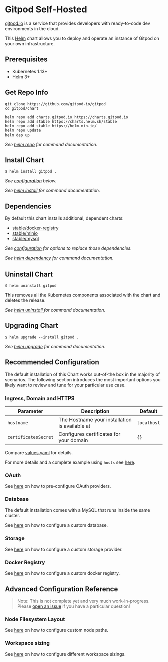 # Gitpod Self-Hosted

[gitpod.io](https://gitpod.io) is a service that provides developers with ready-to-code dev environments in the cloud.

This [Helm](https://helm.sh) chart allows you to deploy and operate an instance of Gitpod on your own infrastructure.


## Prerequisites

- Kubernetes 1.13+
- Helm 3+


## Get Repo Info

```console
git clone https://github.com/gitpod-io/gitpod
cd gitpod/chart

helm repo add charts.gitpod.io https://charts.gitpod.io
helm repo add stable https://charts.helm.sh/stable
helm repo add stable https://helm.min.io/
helm repo update
helm dep up
```

_See [helm repo](https://helm.sh/docs/helm/helm_repo/) for command documentation._


## Install Chart

```console
$ helm install gitpod .
```

_See [configuration](#configuration) below._

_See [helm install](https://helm.sh/docs/helm/helm_install/) for command documentation._


## Dependencies

By default this chart installs additional, dependent charts:

- [stable/docker-registry](https://github.com/helm/charts/tree/master/stable/docker-registry)
- [stable/minio](https://github.com/minio/charts)
- [stable/mysql](https://github.com/helm/charts/tree/master/stable/mysql)

_See [configuration](#configuration) for options to replace those dependencies._

_See [helm dependency](https://helm.sh/docs/helm/helm_dependency/) for command documentation._


## Uninstall Chart

```console
$ helm uninstall gitpod
```

This removes all the Kubernetes components associated with the chart and deletes the release.

_See [helm uninstall](https://helm.sh/docs/helm/helm_uninstall/) for command documentation._


## Upgrading Chart

```console
$ helm upgrade --install gitpod .
```

_See [helm upgrade](https://helm.sh/docs/helm/helm_upgrade/) for command documentation._


## Recommended Configuration

The default installation of this Chart works out-of-the box in the majority of scenarios. The following section
introduces the most important options you likely want to review and tune for your particular use case.


### Ingress, Domain and HTTPS

| Parameter            | Description                                    | Default                                                 |
|----------------------|------------------------------------------------|---------------------------------------------------------|
| `hostname`           | The Hostname your installation is available at | `localhost`                                             |
| `certificatesSecret` | Configures certificates for your domain        | `{}`                                                    |

Compare [values.yaml](./values.yaml) for details.

For more details and a complete example using `hosts` see [here](https://www.gitpod.io/docs/self-hosted/latest/install/configure-ingress/).


### OAuth

See [here](https://www.gitpod.io/docs/self-hosted/latest/install/oauth/) on how to pre-configure OAuth providers.


### Database

The default installation comes with a MySQL that runs inside the same cluster.

See [here](https://www.gitpod.io/docs/self-hosted/latest/install/database/) on how to configure a custom database.


### Storage

See [here](https://www.gitpod.io/docs/self-hosted/latest/install/storage/) on how to configure a custom storage provider.


### Docker Registry

See [here](https://www.gitpod.io/docs/self-hosted/latest/install/docker-registry/) on how to configure a custom docker registry.


## Advanced Configuration Reference

 > Note: This is not complete yet and very much work-in-progress. Please [open an issue](https://github.com/gitpod-io/gitpod/issues/new?template=question.md) if you have a particular question!


### Node Filesystem Layout

See [here](https://www.gitpod.io/docs/self-hosted/latest/install/nodes/) on how to configure custom node paths.

### Workspace sizing

See [here](https://www.gitpod.io/docs/self-hosted/latest/install/workspaces/) on how to configure different workspace sizings.
